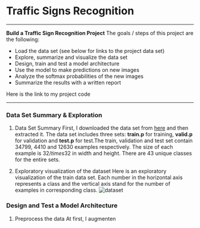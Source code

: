 ﻿# Traffic Signs Recognition
---
**Build a Traffic Sign Recognition Project**
The goals / steps of this project are the following:
- Load the data set (see below for links to the project data set)
- Explore, summarize and visualize the data set
- Design, train and test a model architecture
- Use the model to make predictions on new images
- Analyze the softmax probabilities of the new images
- Summarize the results with a written report

Here is the link to my project code

-------

### Data Set Summary & Exploration
1. Data Set Summary
First, I downloaded the data set from [here](https://s3-us-west-1.amazonaws.com/udacity-selfdrivingcar/traffic-signs-data.zip) and then extracted it. The data set includes three sets: **train.p** for training, **valid.p** for validation and **test.p** for test.The train, validation and test set contain 34799, 4410 and 12630 examples respectively. The size of each example is $32/times32$ in width and height. There are 43 unique classes for the entire sets.

2. Exploratory visualization of the dataset
Here is an exploratory visualization of the train data set. Each number in the horizontal axis represents a class and the vertical axis stand for the number of examples in corresponding class.
![dataset](/file_pisc/p1.png)

### Design and Test a Model Architecture
1. Preprocess the data
At first, I augmenten


